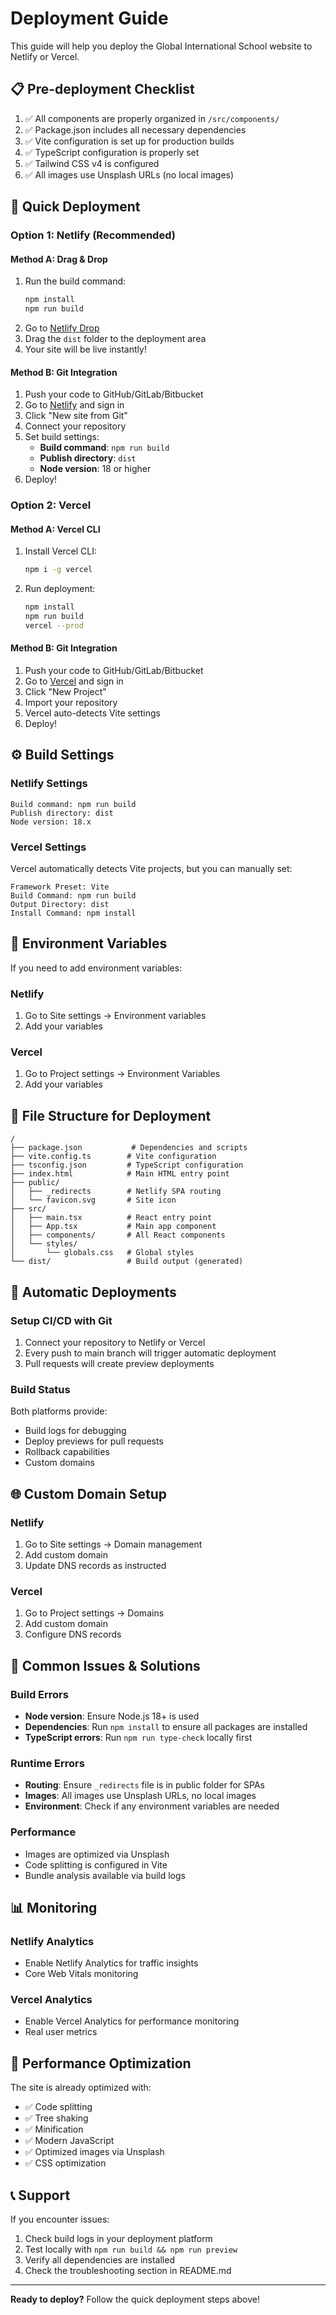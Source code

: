 # Deployment Guide

This guide will help you deploy the Global International School website to Netlify or Vercel.

## 📋 Pre-deployment Checklist

1. ✅ All components are properly organized in `/src/components/`
2. ✅ Package.json includes all necessary dependencies
3. ✅ Vite configuration is set up for production builds
4. ✅ TypeScript configuration is properly set
5. ✅ Tailwind CSS v4 is configured
6. ✅ All images use Unsplash URLs (no local images)

## 🚀 Quick Deployment

### Option 1: Netlify (Recommended)

#### Method A: Drag & Drop
1. Run the build command:
   ```bash
   npm install
   npm run build
   ```
2. Go to [Netlify Drop](https://app.netlify.com/drop)
3. Drag the `dist` folder to the deployment area
4. Your site will be live instantly!

#### Method B: Git Integration
1. Push your code to GitHub/GitLab/Bitbucket
2. Go to [Netlify](https://netlify.com) and sign in
3. Click "New site from Git"
4. Connect your repository
5. Set build settings:
   - **Build command**: `npm run build`
   - **Publish directory**: `dist`
   - **Node version**: 18 or higher
6. Deploy!

### Option 2: Vercel

#### Method A: Vercel CLI
1. Install Vercel CLI:
   ```bash
   npm i -g vercel
   ```
2. Run deployment:
   ```bash
   npm install
   npm run build
   vercel --prod
   ```

#### Method B: Git Integration
1. Push your code to GitHub/GitLab/Bitbucket
2. Go to [Vercel](https://vercel.com) and sign in
3. Click "New Project"
4. Import your repository
5. Vercel auto-detects Vite settings
6. Deploy!

## ⚙️ Build Settings

### Netlify Settings
```
Build command: npm run build
Publish directory: dist
Node version: 18.x
```

### Vercel Settings
Vercel automatically detects Vite projects, but you can manually set:
```
Framework Preset: Vite
Build Command: npm run build
Output Directory: dist
Install Command: npm install
```

## 🔧 Environment Variables

If you need to add environment variables:

### Netlify
1. Go to Site settings → Environment variables
2. Add your variables

### Vercel
1. Go to Project settings → Environment Variables
2. Add your variables

## 📁 File Structure for Deployment

```
/
├── package.json           # Dependencies and scripts
├── vite.config.ts        # Vite configuration
├── tsconfig.json         # TypeScript configuration
├── index.html            # Main HTML entry point
├── public/
│   ├── _redirects        # Netlify SPA routing
│   └── favicon.svg       # Site icon
├── src/
│   ├── main.tsx          # React entry point
│   ├── App.tsx           # Main app component
│   ├── components/       # All React components
│   └── styles/
│       └── globals.css   # Global styles
└── dist/                 # Build output (generated)
```

## 🔄 Automatic Deployments

### Setup CI/CD with Git
1. Connect your repository to Netlify or Vercel
2. Every push to main branch will trigger automatic deployment
3. Pull requests will create preview deployments

### Build Status
Both platforms provide:
- Build logs for debugging
- Deploy previews for pull requests
- Rollback capabilities
- Custom domains

## 🌐 Custom Domain Setup

### Netlify
1. Go to Site settings → Domain management
2. Add custom domain
3. Update DNS records as instructed

### Vercel
1. Go to Project settings → Domains
2. Add custom domain
3. Configure DNS records

## 🐛 Common Issues & Solutions

### Build Errors
- **Node version**: Ensure Node.js 18+ is used
- **Dependencies**: Run `npm install` to ensure all packages are installed
- **TypeScript errors**: Run `npm run type-check` locally first

### Runtime Errors
- **Routing**: Ensure `_redirects` file is in public folder for SPAs
- **Images**: All images use Unsplash URLs, no local images
- **Environment**: Check if any environment variables are needed

### Performance
- Images are optimized via Unsplash
- Code splitting is configured in Vite
- Bundle analysis available via build logs

## 📊 Monitoring

### Netlify Analytics
- Enable Netlify Analytics for traffic insights
- Core Web Vitals monitoring

### Vercel Analytics
- Enable Vercel Analytics for performance monitoring
- Real user metrics

## 🚀 Performance Optimization

The site is already optimized with:
- ✅ Code splitting
- ✅ Tree shaking
- ✅ Minification
- ✅ Modern JavaScript
- ✅ Optimized images via Unsplash
- ✅ CSS optimization

## 📞 Support

If you encounter issues:
1. Check build logs in your deployment platform
2. Test locally with `npm run build && npm run preview`
3. Verify all dependencies are installed
4. Check the troubleshooting section in README.md

---

**Ready to deploy?** Follow the quick deployment steps above!